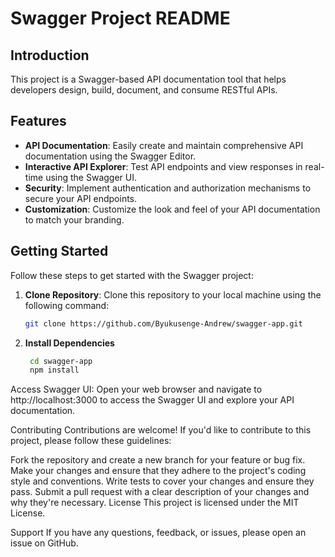 # Swagger Project README

## Introduction

This project is a Swagger-based API documentation tool that helps developers design, build, document, and consume RESTful APIs.

## Features

- **API Documentation**: Easily create and maintain comprehensive API documentation using the Swagger Editor.
- **Interactive API Explorer**: Test API endpoints and view responses in real-time using the Swagger UI.
- **Security**: Implement authentication and authorization mechanisms to secure your API endpoints.
- **Customization**: Customize the look and feel of your API documentation to match your branding.

## Getting Started

Follow these steps to get started with the Swagger project:

1. **Clone Repository**: Clone this repository to your local machine using the following command:
   ```bash
   git clone https://github.com/Byukusenge-Andrew/swagger-app.git

2. **Install Dependencies**

   ```bash
    cd swagger-app
    npm install
Access Swagger UI:
Open your web browser and navigate to http://localhost:3000 to access the Swagger UI and explore your API documentation.

Contributing
Contributions are welcome! If you'd like to contribute to this project, please follow these guidelines:

Fork the repository and create a new branch for your feature or bug fix.
Make your changes and ensure that they adhere to the project's coding style and conventions.
Write tests to cover your changes and ensure they pass.
Submit a pull request with a clear description of your changes and why they're necessary.
License
This project is licensed under the MIT License.

Support
If you have any questions, feedback, or issues, please open an issue on GitHub.
